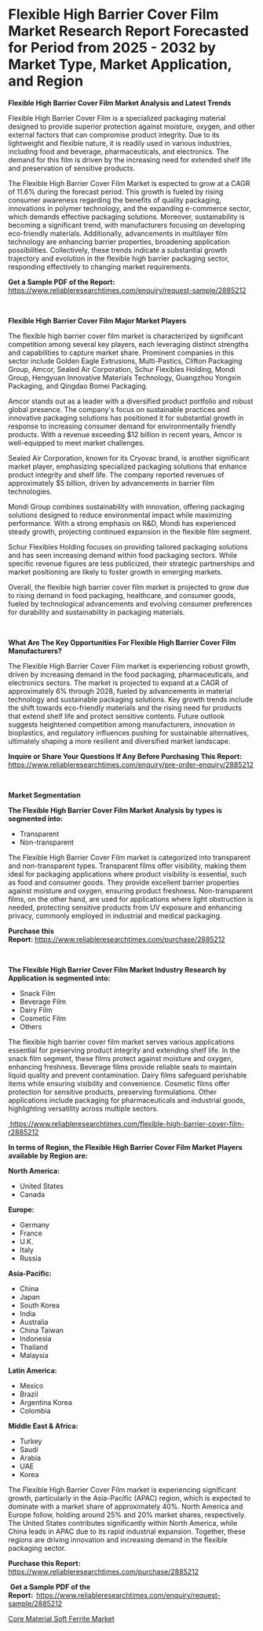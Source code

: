 <p><h1>Flexible High Barrier Cover Film Market Research Report Forecasted for Period from 2025 -  2032 by Market Type, Market Application, and Region</h1></p><p><strong>Flexible High Barrier Cover Film Market Analysis and Latest Trends</strong></p>
<p><p>Flexible High Barrier Cover Film is a specialized packaging material designed to provide superior protection against moisture, oxygen, and other external factors that can compromise product integrity. Due to its lightweight and flexible nature, it is readily used in various industries, including food and beverage, pharmaceuticals, and electronics. The demand for this film is driven by the increasing need for extended shelf life and preservation of sensitive products.</p><p>The Flexible High Barrier Cover Film Market is expected to grow at a CAGR of 11.6% during the forecast period. This growth is fueled by rising consumer awareness regarding the benefits of quality packaging, innovations in polymer technology, and the expanding e-commerce sector, which demands effective packaging solutions. Moreover, sustainability is becoming a significant trend, with manufacturers focusing on developing eco-friendly materials. Additionally, advancements in multilayer film technology are enhancing barrier properties, broadening application possibilities. Collectively, these trends indicate a substantial growth trajectory and evolution in the flexible high barrier packaging sector, responding effectively to changing market requirements.</p></p>
<p><strong>Get a Sample PDF of the Report:&nbsp;</strong> <a href="https://www.reliableresearchtimes.com/enquiry/request-sample/2885212?utm_campaign=3187&utm_medium=2&utm_source=Github&utm_content=ia&utm_term=13032025&utm_id=flexible-high-barrier-cover-film">https://www.reliableresearchtimes.com/enquiry/request-sample/2885212</a></p>
<p>&nbsp;</p>
<p><strong>Flexible High Barrier Cover Film Major Market Players</strong></p>
<p><p>The flexible high barrier cover film market is characterized by significant competition among several key players, each leveraging distinct strengths and capabilities to capture market share. Prominent companies in this sector include Golden Eagle Extrusions, Multi-Pastics, Clifton Packaging Group, Amcor, Sealed Air Corporation, Schur Flexibles Holding, Mondi Group, Hengyuan Innovative Materials Technology, Guangzhou Yongxin Packaging, and Qingdao Bomei Packaging.</p><p>Amcor stands out as a leader with a diversified product portfolio and robust global presence. The company's focus on sustainable practices and innovative packaging solutions has positioned it for substantial growth in response to increasing consumer demand for environmentally friendly products. With a revenue exceeding $12 billion in recent years, Amcor is well-equipped to meet market challenges.</p><p>Sealed Air Corporation, known for its Cryovac brand, is another significant market player, emphasizing specialized packaging solutions that enhance product integrity and shelf life. The company reported revenues of approximately $5 billion, driven by advancements in barrier film technologies.</p><p>Mondi Group combines sustainability with innovation, offering packaging solutions designed to reduce environmental impact while maximizing performance. With a strong emphasis on R&D, Mondi has experienced steady growth, projecting continued expansion in the flexible film segment.</p><p>Schur Flexibles Holding focuses on providing tailored packaging solutions and has seen increasing demand within food packaging sectors. While specific revenue figures are less publicized, their strategic partnerships and market positioning are likely to foster growth in emerging markets.</p><p>Overall, the flexible high barrier cover film market is projected to grow due to rising demand in food packaging, healthcare, and consumer goods, fueled by technological advancements and evolving consumer preferences for durability and sustainability in packaging materials.</p></p>
<p>&nbsp;</p>
<p><strong>What Are The Key Opportunities For Flexible High Barrier Cover Film Manufacturers?</strong></p>
<p><p>The Flexible High Barrier Cover Film market is experiencing robust growth, driven by increasing demand in the food packaging, pharmaceuticals, and electronics sectors. The market is projected to expand at a CAGR of approximately 6% through 2028, fueled by advancements in material technology and sustainable packaging solutions. Key growth trends include the shift towards eco-friendly materials and the rising need for products that extend shelf life and protect sensitive contents. Future outlook suggests heightened competition among manufacturers, innovation in bioplastics, and regulatory influences pushing for sustainable alternatives, ultimately shaping a more resilient and diversified market landscape.</p></p>
<p><strong>Inquire or Share Your Questions If Any Before Purchasing This Report:</strong> <a href="https://www.reliableresearchtimes.com/enquiry/pre-order-enquiry/2885212?utm_campaign=3187&utm_medium=2&utm_source=Github&utm_content=ia&utm_term=13032025&utm_id=flexible-high-barrier-cover-film">https://www.reliableresearchtimes.com/enquiry/pre-order-enquiry/2885212</a></p>
<p>&nbsp;</p>
<p><strong>Market Segmentation</strong></p>
<p><strong>The Flexible High Barrier Cover Film Market Analysis by types is segmented into:</strong></p>
<p><ul><li>Transparent</li><li>Non-transparent</li></ul></p>
<p><p>The Flexible High Barrier Cover Film market is categorized into transparent and non-transparent types. Transparent films offer visibility, making them ideal for packaging applications where product visibility is essential, such as food and consumer goods. They provide excellent barrier properties against moisture and oxygen, ensuring product freshness. Non-transparent films, on the other hand, are used for applications where light obstruction is needed, protecting sensitive products from UV exposure and enhancing privacy, commonly employed in industrial and medical packaging.</p></p>
<p><strong>Purchase this Report:&nbsp;</strong><a href="https://www.reliableresearchtimes.com/purchase/2885212?utm_campaign=3187&utm_medium=2&utm_source=Github&utm_content=ia&utm_term=13032025&utm_id=flexible-high-barrier-cover-film">https://www.reliableresearchtimes.com/purchase/2885212</a></p>
<p>&nbsp;</p>
<p><strong>The Flexible High Barrier Cover Film Market Industry Research by Application is segmented into:</strong></p>
<p><ul><li>Snack Film</li><li>Beverage Film</li><li>Dairy Film</li><li>Cosmetic Film</li><li>Others</li></ul></p>
<p><p>The flexible high barrier cover film market serves various applications essential for preserving product integrity and extending shelf life. In the snack film segment, these films protect against moisture and oxygen, enhancing freshness. Beverage films provide reliable seals to maintain liquid quality and prevent contamination. Dairy films safeguard perishable items while ensuring visibility and convenience. Cosmetic films offer protection for sensitive products, preserving formulations. Other applications include packaging for pharmaceuticals and industrial goods, highlighting versatility across multiple sectors.</p></p>
<p><a href="https://www.reliableresearchtimes.com/flexible-high-barrier-cover-film-r2885212?utm_campaign=3187&utm_medium=2&utm_source=Github&utm_content=ia&utm_term=13032025&utm_id=flexible-high-barrier-cover-film">&nbsp;https://www.reliableresearchtimes.com/flexible-high-barrier-cover-film-r2885212</a></p>
<p><strong>In terms of Region, the Flexible High Barrier Cover Film Market Players available by Region are:</strong></p>
<p>
    <p> <strong> North America: </strong>
        <ul>
            <li>United States</li>
            <li>Canada</li>
        </ul>
        </p> 
    <p> <strong> Europe: </strong>
        <ul>
            <li>Germany</li>
            <li>France</li>
            <li>U.K.</li>
            <li>Italy</li>
            <li>Russia</li>
        </ul>
        </p> 
    <p> <strong> Asia-Pacific: </strong>
        <ul>
            <li>China</li>
            <li>Japan</li>
            <li>South Korea</li>
            <li>India</li>
            <li>Australia</li>
            <li>China Taiwan</li>
            <li>Indonesia</li>
            <li>Thailand</li>
            <li>Malaysia</li>
        </ul>
        </p> 
    <p> <strong> Latin America: </strong>
        <ul>
            <li>Mexico</li>
            <li>Brazil</li>
            <li>Argentina Korea</li>
            <li>Colombia</li>
        </ul>
        </p> 
    <p> <strong> Middle East & Africa: </strong>
        <ul>
            <li>Turkey</li>
            <li>Saudi</li>
            <li>Arabia</li>
            <li>UAE</li>
            <li>Korea</li>
        </ul>
    </p>
    </p>
<p><p>The Flexible High Barrier Cover Film market is experiencing significant growth, particularly in the Asia-Pacific (APAC) region, which is expected to dominate with a market share of approximately 40%. North America and Europe follow, holding around 25% and 20% market shares, respectively. The United States contributes significantly within North America, while China leads in APAC due to its rapid industrial expansion. Together, these regions are driving innovation and increasing demand in the flexible packaging sector.</p></p>
<p><strong>Purchase this Report: </strong><a href="https://www.reliableresearchtimes.com/purchase/2885212?utm_campaign=3187&utm_medium=2&utm_source=Github&utm_content=ia&utm_term=13032025&utm_id=flexible-high-barrier-cover-film">https://www.reliableresearchtimes.com/purchase/2885212</a></p>
<p>&nbsp;<strong>Get a Sample PDF of the Report:&nbsp;&nbsp;</strong><a href="https://www.reliableresearchtimes.com/enquiry/request-sample/2885212?utm_campaign=3187&utm_medium=2&utm_source=Github&utm_content=ia&utm_term=13032025&utm_id=flexible-high-barrier-cover-film">https://www.reliableresearchtimes.com/enquiry/request-sample/2885212</a></p>
<p><strong></strong></p>
<p><p><a href="https://github.com/muhjanaidu/Market-Research-Report-List-1/blob/main/core-material-soft-ferrite-market.md?utm_campaign=3187&utm_medium=2&utm_source=Github&utm_content=ia&utm_term=13032025&utm_id=flexible-high-barrier-cover-film">Core Material Soft Ferrite Market</a></p></p>